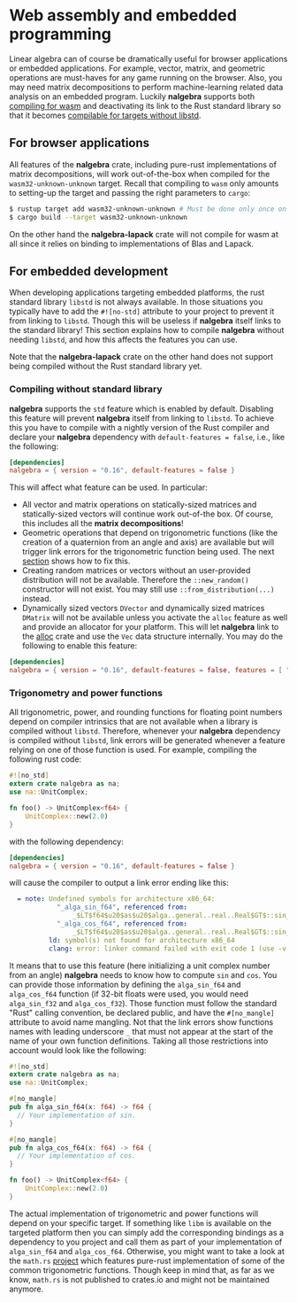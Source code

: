 
# Web assembly and embedded programming
Linear algebra can of course be dramatically useful for browser applications
or embedded applications. For example, vector, matrix, and geometric operations
are must-haves for any game running on the browser. Also, you may need matrix decompositions
to perform machine-learning related data analysis on an embedded program. Luckily **nalgebra**
supports both [compiling for wasm](#for-browser-applications) and deactivating its
link to the Rust standard library so that it becomes
[compilable for targets without libstd](#for-embedded-development).

## For browser applications
All features of the **nalgebra** crate, including pure-rust implementations of matrix
decompositions, will work out-of-the-box when compiled for the `wasm32-unknown-unknown`
target. Recall that compiling to `wasm` only amounts to setting-up the target and passing
the right parameters to `cargo`:

```bash
$ rustup target add wasm32-unknown-unknown # Must be done only once on your machine.
$ cargo build --target wasm32-unknown-unknown
```

On the other hand the **nalgebra-lapack** crate will not compile for wasm at all since
it relies on binding to implementations of Blas and Lapack.

## For embedded development
When developing applications targeting embedded platforms, the rust standard library
`libstd` is not always available. In those situations you typically have to add the `#![no-std]`
attribute to your project to prevent it from linking to `libstd`. Though this
will be useless if **nalgebra** itself links to the standard library! This section
explains how to compile **nalgebra** without needing `libstd`, and how this affects
the features you can use.

Note that the **nalgebra-lapack** crate on the other hand does not support being compiled
without the Rust standard library yet.

### Compiling without standard library
**nalgebra** supports the `std` feature which is enabled by default. Disabling this
feature will prevent **nalgebra** itself from linking to `libstd`. To achieve this
you have to compile with a nightly version of the Rust compiler and declare your **nalgebra**
dependency with `default-features = false`, i.e., like the following:

```toml
[dependencies]
nalgebra = { version = "0.16", default-features = false }
```

This will affect what feature can be used. In particular:

* All vector and matrix operations on statically-sized matrices and statically-sized vectors will
  continue work out-of-the box. Of course, this includes all the **matrix decompositions**!
* Geometric operations that depend on trigonometric functions (like the creation of a quaternion from
  an angle and axis) are available but will trigger link errors for the trigonometric function being used.
  The next [section](#trigonometry-and-power-functions) shows how to fix this.
* Creating random matrices or vectors without an user-provided distribution will not be available. Therefore
  the `::new_random()` constructor will not exist. You may still use `::from_distribution(...)` instead.
* Dynamically sized vectors `DVector` and dynamically sized matrices `DMatrix` will not be available unless you activate
  the `alloc` feature as well and provide an allocator for your platform. This will let **nalgebra**
  link to the [alloc](https://doc.rust-lang.org/alloc/) crate and use the `Vec` data structure internally. You may
  do the following to enable this feature:

```toml
[dependencies]
nalgebra = { version = "0.16", default-features = false, features = [ "alloc" ] }
```

### Trigonometry and power functions
All trigonometric, power, and rounding functions for floating point numbers
depend on compiler intrinsics that are not available when a library is compiled
without `libstd`. Therefore, whenever your **nalgebra** dependency is compiled without
`libstd`, link errors will be generated whenever a feature relying on one
of those function is used. For example, compiling the following rust code:

```rust
#![no_std]
extern crate nalgebra as na;
use na::UnitComplex;

fn foo() -> UnitComplex<f64> {
    UnitComplex::new(2.0)
}
```

with the following dependency:

```toml
[dependencies]
nalgebra = { version = "0.16", default-features = false }
```

will cause the compiler to output a link error ending like this:

```yaml
  = note: Undefined symbols for architecture x86_64:
            "_alga_sin_f64", referenced from:
                _$LT$f64$u20$as$u20$alga..general..real..Real$GT$::sin_cos::h66a220f1c62a00d2 in project_name-c4e18277ea3b910c.147srt92n3an30z.rcgu.o
            "_alga_cos_f64", referenced from:
                _$LT$f64$u20$as$u20$alga..general..real..Real$GT$::sin_cos::h66a220f1c62a00d2 in project_name-c4e18277ea3b910c.147srt92n3an30z.rcgu.o
          ld: symbol(s) not found for architecture x86_64
          clang: error: linker command failed with exit code 1 (use -v to see invocation)
```

It means that to use this feature (here initializing a unit complex number from an angle)
**nalgebra** needs to know how to compute `sin` and `cos`. You can provide those information
by defining the `alga_sin_f64` and `alga_cos_f64` function (if 32-bit floats were used, you
would need `alga_sin_f32` and `alga_cos_f32`). Those function must follow the standard "Rust"
calling convention, be declared public, and have the `#[no_mangle]` attribute to avoid name
mangling. Not that the link errors show functions names with leading underscore `_` that
must not appear at the start of the name of your own function definitions. Taking all those
restrictions into account would look like the following:

```rust
#![no_std]
extern crate nalgebra as na;
use na::UnitComplex;

#[no_mangle]
pub fn alga_sin_f64(x: f64) -> f64 {
  // Your implementation of sin.
}

#[no_mangle]
pub fn alga_cos_f64(x: f64) -> f64 {
  // Your implementation of cos.
}

fn foo() -> UnitComplex<f64> {
    UnitComplex::new(2.0)
}
```

The actual implementation of trigonometric and power functions will depend on your specific target.
If something like `libm` is available on the targeted platform then you can simply add the corresponding
bindings as a dependency to you project and call them as part of your implementation of `alga_sin_f64`
and `alga_cos_f64`.
Otherwise, you might want to take a look at the `math.rs` [project](https://github.com/nagisa/math.rs) which
features pure-rust implementation of some of the common trigonometric functions. Though keep in mind that,
as far as we know, `math.rs` is not published to crates.io and might not be maintained anymore.